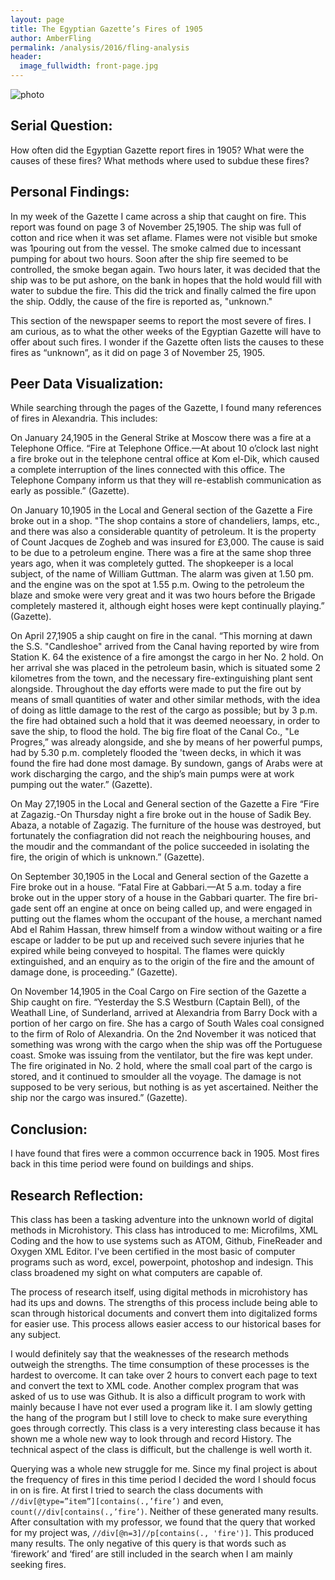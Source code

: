 ```yaml
---
layout: page
title: The Egyptian Gazette’s Fires of 1905
author: AmberFling
permalink: /analysis/2016/fling-analysis
header:
  image_fullwidth: front-page.jpg
---
```


![photo](https://github.com/dig-eg-gaz/dig-eg-gaz.github.io/blob/master/images/analysis-images/fling-Individual-Project-Photo.png?raw=true "photo")

## Serial Question:
How often did the Egyptian Gazette report fires in 1905? What were the causes of these fires? What methods where used to subdue these fires?

## Personal Findings:
In my week of the Gazette I came across a ship that caught on fire. This report was found on page 3 of November 25,1905. The ship was full of cotton and rice when it was set aflame. Flames were not visible but smoke was 1pouring out from the vessel. The smoke calmed due to incessant pumping for about two hours. Soon after the ship fire seemed to be controlled, the smoke began again. Two hours later, it was decided that the ship was to be put ashore, on the bank in hopes that the hold would fill with water to subdue the fire. This did the trick and finally  calmed the fire upon the ship. Oddly, the cause of the fire is reported as, "unknown."

This section of the newspaper seems to report the most severe of fires. I am curious, as to what the other weeks of the Egyptian Gazette will have to offer about such fires. I wonder if the Gazette often lists the causes to these fires as “unknown”, as it did on page 3 of November 25, 1905.

## Peer Data Visualization:
While searching through the pages of the Gazette, I found many references of fires in Alexandria. This includes:

On January 24,1905 in the General Strike at Moscow there was a fire at a Telephone Office.  “Fire at Telephone Office.—At about 10 o’clock last night a fire broke out in the telephone central office at Kom el-Dik, which caused a complete interruption of the lines connected with this office. The Telephone Company inform us that they will re-establish communication as early as possible.” (Gazette).

On January 10,1905 in the Local and General section of the Gazette a Fire broke out in a shop. "The shop contains a store of chandeliers, lamps, etc., and there was also a considerable quantity of petroleum. It is the property of Count Jacques de Zogheb and was insured for £3,000. The cause is said to be due to a petroleum engine. There was a fire at the same shop three years ago, when it was completely gutted. The shopkeeper is a local subject, of the name of William Guttman. The alarm was given at 1.50 pm. and the engine was on the spot at 1.55 p.m. Owing to the petroleum the blaze and smoke were very great and it was two hours before the Brigade completely mastered it, although eight hoses were kept continually playing.”  (Gazette).

On April 27,1905 a ship caught on fire in the canal. “This morning at dawn the S.S. "Candleshoe" arrived from the Canal having reported by wire from Station K. 64 the existence of a fire amongst the cargo in her No. 2 hold. On her arrival she was placed in the petroleum basin, which is situated some  2 kilometres from the town, and the necessary fire-extinguishing plant sent   alongside. Throughout the day efforts were made to put the fire out by means  of small quantities of water and other similar methods, with the idea of doing as little damage to the rest of the cargo as possible; but by 3 p.m. the fire had obtained such a hold that it was deemed neoessary, in order to  save the ship, to flood the hold. The big fire float of the Canal Co., "Le Progres,” was already alongside, and she by means of her powerful pumps, had by 5.30 p.m. completely flooded the 'tween decks, in which it was found the fire had done most damage. By sundown, gangs of Arabs were at work discharging the cargo, and the ship’s main pumps were at work pumping out the water.” (Gazette).

On May 27,1905 in the Local and General section of the Gazette a Fire “Fire at Zagazig.-On Thursday night a fire broke out in the house of Sadik Bey. Abaza, a notable of Zagazig. The furniture of the house was destroyed, but fortunately the confiagration did not reach the neighbouring houses, and the moudir and the commandant of the police succeeded in isolating the fire, the origin of which is unknown.” (Gazette).

On September 30,1905 in the Local and General section of the Gazette a Fire broke out in a house. “Fatal Fire at Gabbari.—At 5 a.m. today a fire broke out in the upper story of a house in the Gabbari quarter. The fire bri- gade sent off an engine at once on being called up, and were engaged in putting out the flames whom the occupant of the house, a merchant named Abd el Rahim Hassan, threw himself from a window without waiting or a fire escape or ladder to be put up and received such severe injuries that he expired while being conveyed to hospital. The flames were quickly extinguished, and an enquiry as to the origin of the fire and the amount of damage done, is proceeding.” (Gazette).

On November 14,1905 in the Coal Cargo on Fire section of the Gazette a Ship caught on fire. “Yesterday the S.S Westburn (Captain Bell), of the Weathall Line, of Sunderland, arrived at Alexandria from Barry Dock with a portion of her cargo on fire.  She has a cargo of South Wales coal consigned to the firm of Rolo of Alexandria. On the 2nd November it was noticed that something was wrong with   the cargo when the ship was off the Portuguese coast. Smoke was issuing from the ventilator, but the fire was kept under. The fire originated in No. 2 hold, where the small coal part of the cargo is stored, and it continued to smoulder all the voyage. The damage is not supposed to be very serious, but nothing is as yet ascertained. Neither the ship nor the cargo was insured.” (Gazette).

## Conclusion:
I have found that fires were a common occurrence back in 1905. Most fires back in this time period were found on buildings and ships.

## Research Reflection:
This class has been a tasking adventure into the unknown world of digital methods in Microhistory. This class has introduced to me: Microfilms, XML Coding and the how to use systems such as ATOM, Github, FineReader and Oxygen XML Editor. I've been certified in the most basic of computer programs such as word, excel, powerpoint, photoshop and indesign. This class broadened my sight on what computers are capable of.

The process of research itself, using digital methods in microhistory has had its ups and downs. The strengths of this process include being able to scan through historical documents and convert them into digitalized forms for easier use. This process allows easier access to our historical bases for any subject.

I would definitely say that the weaknesses of the research methods outweigh the strengths. The time consumption of these processes is the hardest to overcome. It can take over 2 hours to convert each page to text and convert the text to XML code. Another complex program that was asked of us to use was Github. It is also a difficult program to work with mainly because I have not ever used a program like it. I am slowly getting the hang of the program but I still love to check to make sure everything goes through correctly. This class is a very interesting class because it has shown me a whole new way to look through and record History. The technical aspect of the class is difficult, but the challenge is well worth it.

Querying was a whole new struggle for me. Since my final project is about the frequency of fires in this time period I decided the word I should focus in on is fire. At first I tried to search the class documents with `//div[@type=”item”][contains(.,’fire’)` and even, `count(//div[contains(.,’fire’)`. Neither of these generated many results. After consultation with my professor, we found that the query that worked for my project was, `//div[@n=3]//p[contains(., 'fire')]`. This produced many results. The only negative of this query is that words such as ‘firework’ and ‘fired’ are still included in the search when I am mainly seeking fires.
